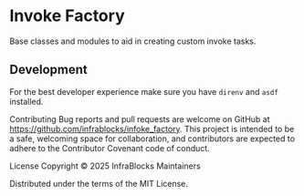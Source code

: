 # Invoke Factory

Base classes and modules to aid in creating custom invoke tasks.

## Development

For the best developer experience make sure you have `direnv` and `asdf` installed.

Contributing
Bug reports and pull requests are welcome on GitHub at https://github.com/infrablocks/infoke_factory.
This project is intended to be a safe, welcoming space for collaboration, and contributors are expected to adhere to the
Contributor Covenant code of conduct.

License
Copyright © 2025 InfraBlocks Maintainers

Distributed under the terms of the MIT License.